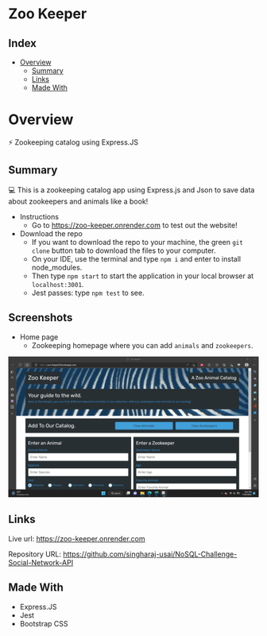 ﻿# Zoo Keeper

## Index

- [Overview](#overview)
    - [Summary](#summary)
    - [Links](#links)
    - [Made With](#made-with)

# Overview

⚡ Zookeeping catalog using Express.JS

## Summary

💻 This is a zookeeping catalog app using Express.js and Json to save data about zookeepers and animals like a book!

* Instructions
    * Go to https://zoo-keeper.onrender.com to test out the website!
* Download the repo
    * If you want to download the repo to your machine,  the green `git clone` button tab to download the files to your computer.
    * On your IDE, use the terminal and type `npm i` and enter to install node_modules.
    * Then type `npm start` to start the application in your local browser at `localhost:3001`.
    * Jest passes: type `npm test` to see.

## Screenshots

* Home page
  * Zookeeping homepage where you can add `animals` and `zookeepers`.

![](./Screenshot/Screenshot%202022-11-18%20162258.png)

## Links

Live url: https://zoo-keeper.onrender.com

Repository URL: https://github.com/singharaj-usai/NoSQL-Challenge-Social-Network-API

## Made With

* Express.JS
* Jest
* Bootstrap CSS

